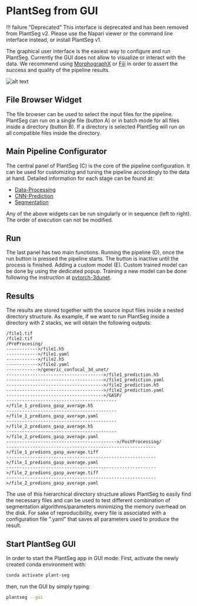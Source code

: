 # PlantSeg from GUI

!!! failure "Deprecated"
    This interface is deprecated and has been removed from PlantSeg v2. Please use the Napari viewer or the command line interface instead, or install PlantSeg v1.

The graphical user interface is the easiest way to configure and run PlantSeg.
Currently the GUI does not allow to visualize or interact with the data.
We recommend using [MorphographX](https://www.mpipz.mpg.de/MorphoGraphX) or
[Fiji](https://fiji.sc/) in order to assert the success and quality of the pipeline results.

![alt text](https://github.com/kreshuklab/plant-seg/raw/assets/images/plantseg_overview.png)

## File Browser Widget

The file browser can be used to select the input files for the pipeline.
PlantSeg can run on a single file (button A) or in batch mode for all files inside a directory (button B).
If a directory is selected PlantSeg will run on all compatible files inside the directory.

## Main Pipeline Configurator

The central panel of PlantSeg (C) is the core of the pipeline configuration.
It can be used for customizing and tuning the pipeline accordingly to the data at hand.
Detailed information for each stage can be found at:

* [Data-Processing](data_processing.md)
* [CNN-Prediction](cnn_prediction.md)
* [Segmentation](segmentation.md)

Any of the above widgets can be run singularly or in sequence (left to right). The order of execution can not be
modified.

## Run

The last panel has two main functions.
Running the pipeline (D), once the run button is pressed the
pipeline starts. The button is inactive until the process is finished.
Adding a custom model (E). Custom trained model can be done by using the dedicated popup. Training a new model can be
done following the instruction at [pytorch-3dunet](https://github.com/wolny/pytorch-3dunet).

## Results

The results are stored together with the source input files inside a nested directory structure.
As example, if we want to run PlantSeg inside a directory with 2 stacks, we will obtain the following
outputs:

```
/file1.tif
/file2.tif
/PreProcesing/
------------>/file1.h5
------------>/file1.yaml
------------>/file2.h5
------------>/file2.yaml
------------>/generic_confocal_3d_unet/
------------------------------------->/file1_prediction.h5
------------------------------------->/file1_prediction.yaml
------------------------------------->/file2_prediction.h5
------------------------------------->/file2_prediction.yaml
------------------------------------->/GASP/
------------------------------------------>/file_1_predions_gasp_average.h5
------------------------------------------>/file_1_predions_gasp_average.yaml
------------------------------------------>/file_2_predions_gasp_average.h5
------------------------------------------>/file_2_predions_gasp_average.yaml
------------------------------------------>/PostProcessing/
--------------------------------------------------------->/file_1_predions_gasp_average.tiff
--------------------------------------------------------->/file_1_predions_gasp_average.yaml
--------------------------------------------------------->/file_2_predions_gasp_average.tiff
--------------------------------------------------------->/file_2_predions_gasp_average.yaml
```

The use of this hierarchical directory structure allows PlantSeg to easily find the necessary files and can be used
to test different combination of segmentation algorithms/parameters minimizing the memory overhead on the disk.
For sake of reproducibility, every file is associated with a configuration file ".yaml" that saves all parameters used
to produce the result.

## Start PlantSeg GUI

In order to start the PlantSeg app in GUI mode:
First, activate the newly created conda environment with:

```bash
conda activate plant-seg
```

then, run the GUI by simply typing:

```bash
plantseg --gui
```

